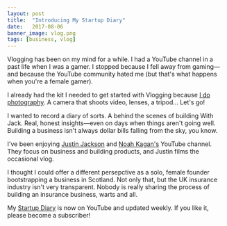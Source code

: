```yaml
---
layout: post
title:  "Introducing My Startup Diary"
date:   2017-08-06
banner_image: vlog.png
tags: [business, vlog]
---
```


Vlogging has been on my mind for a while. I had a YouTube channel in a past life when I was a gamer. I stopped because I fell away from gaming—and because the YouTube community hated me (but that's what happens when you're a female gamer).

I already had the kit I needed to get started with Vlogging because <a href="https://girlwithacamera.co.uk">I do photography</a>. A camera that shoots video, lenses, a tripod… Let's go!

I wanted to record a diary of sorts. A behind the scenes of building With Jack. Real, honest insights—even on days when things aren't going well. Building a business isn't always dollar bills falling from the sky, you know.

I've been enjoying <a href="https://www.youtube.com/user/techomic">Justin Jackson</a> and <a href="https://www.youtube.com/user/crxnamja">Noah Kagan's</a> YouTube channel. They focus on business and building products, and Justin films the occasional vlog.

I thought I could offer a different persepctive as a solo, female founder bootstrapping a business in Scotland. Not only that, but the UK insurance industry isn't very transparent. Nobody is really sharing the process of building an insurance business, warts and all.

My <a href="https://www.youtube.com/channel/UCJdtciVNCxmhQnn2cnWK6qg">Startup Diary</a> is now on YouTube and updated weekly. If you like it, please become a subscriber!
